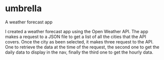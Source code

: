 # umbrella
A weather forecast app

I created a weather forecast app using the Open Weather API. The app
makes a request to a JSON file to get a list of all the cities that
the API covers. Once the city as been selected, it makes three request
to the API. One to retrieve the data at the time of the request, the
second one to get the daily data to display in the nav, finally the
third one to get the hourly data.
